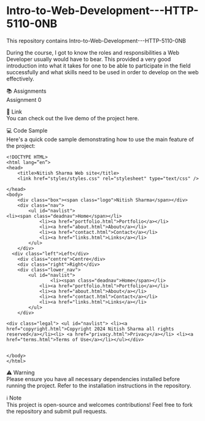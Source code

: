# Intro-to-Web-Development---HTTP-5110-0NB
This repository contains Intro-to-Web-Development---HTTP-5110-0NB

During the course, I got to know the roles and responsibilities a Web Developer usually would have to bear. This provided a very good introduction into what it takes for one to be able to participate in the field successfully and what skills need to be used in order to develop on the web effectively.

📚 Assignments <br/>
Assignment 0<br/>

🔗 Link<br/>
You can check out the live demo of the project here.<br/>


💻 Code Sample<br/>
Here's a quick code sample demonstrating how to use the main feature of the project:<br/>
```
<!DOCTYPE HTML>
<html lang=”en”>
<head>
	<title>Nitish Sharma Web site</title>
	<link href="styles/styles.css" rel="stylesheet" type="text/css" />

</head>
<body>
	<div class="box"><span class="logo">Nitish Sharma</span></div> 
	<div class="nav">
    	<ul id="navlist"> 
<li><span class="deadnav">Home</span></li> 
			<li><a href="portfolio.html">Portfolio</a></li> 
			<li><a href="about.html">About</a></li> 
            <li><a href="contact.html">Contact</a></li> 
			<li><a href="links.html">Links</a></li> 
		</ul>
	</div>
  <div class="left">Left</div>
	<div class="centre">Centre</div>
	<div class="right">Right</div>
	<div class="lower_nav">
    	<ul id="navlist"> 
        		<li><span class="deadnav">Home</span></li> 
			<li><a href="portfolio.html">Portfolio</a></li> 
			<li><a href="about.html">About</a></li> 
			<li><a href="contact.html">Contact</a></li> 
			<li><a href="links.html">Links</a></li>
		</ul> 
	</div>

<div class="legal"> <ul id="navlist"> <li><a href="copyright.html">Copyright 2024 Nitish Sharma all rights reserved</a></li><li> <a href="privacy.html">Privacy</a></li> <li><a href="terms.html">Terms of Use</a></li></ul></div>


</body>
</html>
```
⚠️ Warning<br/>
Please ensure you have all necessary dependencies installed before running the project. Refer to the installation instructions in the repository.<br/>

ℹ️ Note<br/>
This project is open-source and welcomes contributions! Feel free to fork the repository and submit pull requests.<br/>

